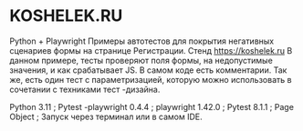 # KOSHELEK.RU
Python + Playwright
Примеры автотестов   для покрытия негативных сценариев формы на странице Регистрации. Стенд https://koshelek.ru 
В данном примере, тесты проверяют поля формы, на недопустимые значения, и как срабатывает JS. В самом коде есть комментарии. Так же, есть один тест с параметризацией, которую можно использовать в сочетании с техниками тест -дизайна.


Python 3.11 ; Pytest -playwright 0.4.4 ; playwright 1.42.0 ; Pytest 8.1.1 ; Page Object ;
Запуск через терминал или в самом IDE. 
